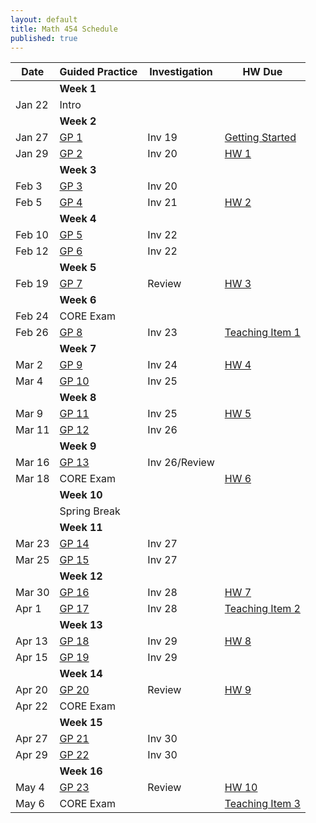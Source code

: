 ```yaml
---
layout: default
title: Math 454 Schedule
published: true
---
```








| Date   	| Guided Practice                  	| Investigation 	| HW Due                                                                                                                                                                      	|
|--------	|----------------------------------	|---------------	|---------------------	|
|        	| **Week 1**                       	|               	|                                                                                                                                                                             	|
| Jan 22 	| Intro                            	|               	
|        	| **Week 2**                       	|               	
| Jan 27 	| [GP 1](/NSC-Math-454/GP1.html)   	| Inv 19        	| [Getting Started](http://www.overleaf.com/docs?snip_uri=https://raw.githubusercontent.com/sergeballif/NSC-Math-454/gh-pages/homework/Math454GettingStarted.tex&splash=none) 	|
| Jan 29 	| [GP 2](/NSC-Math-454/GP2.html)   	| Inv 20        	| [HW 1](http://www.overleaf.com/docs?snip_uri=https://raw.githubusercontent.com/sergeballif/NSC-Math-454/gh-pages/homework/Math454HW1.tex&splash=none)                       	|
|        	| **Week 3**                       	|               	
| Feb  3 	| [GP 3](/NSC-Math-454/GP3.html)   	| Inv 20        	
| Feb  5  	| [GP 4](/NSC-Math-454/GP4.html)   	| Inv 21        	| [HW 2](http://www.overleaf.com/docs?snip_uri=https://raw.githubusercontent.com/sergeballif/NSC-Math-454/gh-pages/homework/Math454HW2.tex&splash=none)                       	|
|        	| **Week 4**                       	|               	
| Feb 10 	| [GP 5](/NSC-Math-454/GP5.html)   	| Inv 22        	
| Feb 12 	| [GP 6](/NSC-Math-454/GP6.html)   	| Inv 22       	  |                       	|
|        	| **Week 5**                       	|               	
| Feb 19	| [GP 7](/NSC-Math-454/GP7.html)  	| Review         	|    [HW 3](http://www.overleaf.com/docs?snip_uri=https://raw.githubusercontent.com/sergeballif/NSC-Math-454/gh-pages/homework/Math454HW3.tex&splash=none)   	|
|        	| **Week 6**                       	|               	
| Feb 24 	| CORE Exam                       	|        	
| Feb 26 	| [GP 8](/NSC-Math-454/GP8.html)   	| Inv 23        	| [Teaching Item 1](https://hackmd.io/s/Hkq98nyDf)                                                                                                                         	|
|        	| **Week 7**                       	|               	
| Mar 2 	| [GP 9](/NSC-Math-454/GP9.html)   	| Inv 24        	| [HW 4](http://www.overleaf.com/docs?snip_uri=https://raw.githubusercontent.com/sergeballif/NSC-Math-454/gh-pages/homework/Math454HW4.tex&splash=none)                       	|
| Mar 4 	| [GP 10](/NSC-Math-454/GP10.html) 	| Inv 25        	
|        	| **Week 8**                       	|               	
| Mar 9  	| [GP 11](/NSC-Math-454/GP11.html) 	| Inv 25        	| [HW 5](http://www.overleaf.com/docs?snip_uri=https://raw.githubusercontent.com/sergeballif/NSC-Math-454/gh-pages/homework/Math454HW5.tex&splash=none)                       	|
| Mar 11  	| [GP 12](/NSC-Math-454/GP12.html) 	| Inv 26        	
|        	| **Week 9**                       	|               	
| Mar 16  	| [GP 13](/NSC-Math-454/GP13.html) 	| Inv 26/Review  	|                       	|
| Mar 18 	| CORE Exam                        	|               	|    [HW 6](http://www.overleaf.com/docs?snip_uri=https://raw.githubusercontent.com/sergeballif/NSC-Math-454/gh-pages/homework/Math454HW6.tex&splash=none)
|        	| **Week 10**                      	|               	
|        	| Spring Break                     	|               	
|        	| **Week 11**                      	|               	
| Mar 23 	| [GP 14](/NSC-Math-454/GP14.html) 	| Inv 27        	
| Mar 25 	| [GP 15](/NSC-Math-454/GP15.html) 	| Inv 27        	
|        	| **Week 12**                      	|               	
| Mar 30 	| [GP 16](/NSC-Math-454/GP16.html) 	| Inv 28        	| [HW 7](http://www.overleaf.com/docs?snip_uri=https://raw.githubusercontent.com/sergeballif/NSC-Math-454/gh-pages/homework/Math454HW7.tex&splash=none)                       	|
| Apr 1 	| [GP 17](/NSC-Math-454/GP17.html) 	| Inv 28        	| [Teaching Item 2](/NSC-Math-454/homework/Math453TeachingItem2.pdf)                                                                                                          	|
|        	| **Week 13**                      	|               	
| Apr 13  	| [GP 18](/NSC-Math-454/GP18.html) 	| Inv 29        	| [HW 8](http://www.overleaf.com/docs?snip_uri=https://raw.githubusercontent.com/sergeballif/NSC-Math-454/gh-pages/homework/Math454HW8.tex&splash=none)                       	|
| Apr 15  	| [GP 19](/NSC-Math-454/GP19.html) 	| Inv 29        	
|        	| **Week 14**                      	|               	
| Apr 20 	| [GP 20](/NSC-Math-454/GP20.html) 	| Review        	| [HW 9](http://www.overleaf.com/docs?snip_uri=https://raw.githubusercontent.com/sergeballif/NSC-Math-454/gh-pages/homework/Math454HW9.tex&splash=none)                       	|
| Apr 22 	| CORE Exam                        	|               	
|        	| **Week 15**                      	|               	
| Apr 27 	| [GP 21](/NSC-Math-454/GP21.html) 	| Inv 30        	
| Apr 29 	| [GP 22](/NSC-Math-454/GP22.html) 	| Inv 30        	
|        	| **Week 16**                      	|               	
| May 4 	| [GP 23](/NSC-Math-454/GP23.html) 	| Review        	| [HW 10](http://www.overleaf.com/docs?snip_uri=https://raw.githubusercontent.com/sergeballif/NSC-Math-454/gh-pages/homework/Math454HW10.tex&splash=none)                     	|
| May 6 	| CORE Exam                        	|           	| [Teaching Item 3](/NSC-Math-454/homework/Math453TeachingItem3.pdf)   
